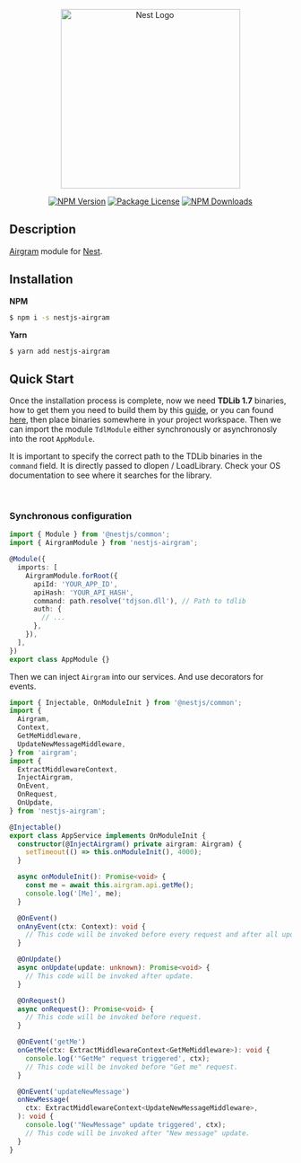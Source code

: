 <p align="center">
    <a href="http://nestjs.com/" target="blank"><img src="https://nestjs.com/img/logo_text.svg" width="320" alt="Nest Logo" /></a>
</p>

<p align="center">
    <a href="https://www.npmjs.com/package/nestjs-airgram"><img src="https://img.shields.io/npm/v/nestjs-airgram.svg" alt="NPM Version" /></a>
    <a href="https://www.npmjs.com/package/nestjs-airgram"><img src="https://img.shields.io/npm/l/nestjs-airgram.svg" alt="Package License" /></a>
    <a href="https://www.npmjs.com/package/nestjs-airgram"><img src="https://img.shields.io/npm/dm/nestjs-airgram.svg" alt="NPM Downloads" /></a>
</p>

## Description

[Airgram](https://github.com/airgram/airgram) module for [Nest](https://github.com/nestjs/nest).

## Installation

**NPM**
```bash
$ npm i -s nestjs-airgram
```

**Yarn**
```bash
$ yarn add nestjs-airgram
```

## Quick Start
Once the installation process is complete, now we need **TDLib 1.7** binaries, how to get them you need to build them by this [guide](https://github.com/tdlib/td#building), or you can found [here](https://github.com/Bannerets/tdl#installation),
then place binaries somewhere in your project workspace. Then we can import the module `TdlModule` either synchronously or asynchronosly into the root `AppModule`.

It is important to specify the correct path to the TDLib binaries in the `command` field.
It is directly passed to dlopen / LoadLibrary. Check your OS documentation to see where it searches for the library.

&nbsp;

### Synchronous configuration
```typescript
import { Module } from '@nestjs/common';
import { AirgramModule } from 'nestjs-airgram';

@Module({
  imports: [
    AirgramModule.forRoot({
      apiId: 'YOUR_APP_ID',
      apiHash: 'YOUR_API_HASH',
      command: path.resolve('tdjson.dll'), // Path to tdlib
      auth: {
        // ...
      },
    }),
  ],
})
export class AppModule {}
```

Then we can inject `Airgram` into our services. And use decorators for events.

```typescript
import { Injectable, OnModuleInit } from '@nestjs/common';
import {
  Airgram,
  Context,
  GetMeMiddleware,
  UpdateNewMessageMiddleware,
} from 'airgram';
import {
  ExtractMiddlewareContext,
  InjectAirgram,
  OnEvent,
  OnRequest,
  OnUpdate,
} from 'nestjs-airgram';

@Injectable()
export class AppService implements OnModuleInit {
  constructor(@InjectAirgram() private airgram: Airgram) {
    setTimeout(() => this.onModuleInit(), 4000);
  }

  async onModuleInit(): Promise<void> {
    const me = await this.airgram.api.getMe();
    console.log('[Me]', me);
  }

  @OnEvent()
  onAnyEvent(ctx: Context): void {
    // This code will be invoked before every request and after all updates.
  }

  @OnUpdate()
  async onUpdate(update: unknown): Promise<void> {
    // This code will be invoked after update.
  }

  @OnRequest()
  async onRequest(): Promise<void> {
    // This code will be invoked before request.
  }

  @OnEvent('getMe')
  onGetMe(ctx: ExtractMiddlewareContext<GetMeMiddleware>): void {
    console.log('"GetMe" request triggered', ctx);
    // This code will be invoked before "Get me" request.
  }

  @OnEvent('updateNewMessage')
  onNewMessage(
    ctx: ExtractMiddlewareContext<UpdateNewMessageMiddleware>,
  ): void {
    console.log('"NewMessage" update triggered', ctx);
    // This code will be invoked after "New message" update.
  }
}

```
